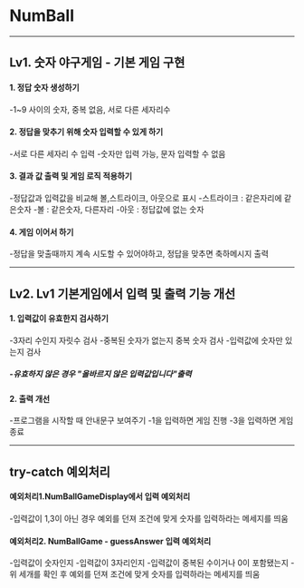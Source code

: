 # NumBall
----
## Lv1. 숫자 야구게임 - 기본 게임 구현

#### 1. 정답 숫자 생성하기
-1~9 사이의 숫자, 중복 없음, 서로 다른 세자리수


#### 2. 정답을 맞추기 위해 숫자 입력할 수 있게 하기
-서로 다른 세자리 수 입력
-숫자만 입력 가능, 문자 입력할 수 없음


#### 3. 결과 값 출력 및 게임 로직 적용하기
-정답값과 입력값을 비교해 볼,스트라이크, 아웃으로 표시
-스트라이크 : 같은자리에 같은숫자
-볼 : 같은숫자, 다른자리
-아웃 : 정답값에 없는 숫자


#### 4. 게임 이어서 하기
-정답을 맞출때까지 계속 시도할 수 있어야하고, 정답을 맞추면 축하메시지 출력


-----
## Lv2. Lv1 기본게임에서 입력 및 출력 기능 개선

#### 1. 입력값이 유효한지 검사하기
-3자리 수인지 자릿수 검사
-중복된 숫자가 없는지 중복 숫자 검사
-입력값에 숫자만 있는지 검사
##### -유효하지 않은 경우 "올바르지 않은 입력값입니다"출력


#### 2. 출력 개선
-프로그램을 시작할 때 안내문구 보여주기
-1을 입력하면 게임 진행
-3을 입력하면 게임 종료

----
## try-catch 예외처리

#### 예외처리1.NumBallGameDisplay에서 입력 예외처리
-입력값이 1,3이 아닌 경우 예외를 던져 조건에 맞게 숫자를 입력하라는 메세지를 띄움


#### 예외처리2. NumBallGame - guessAnswer 입력 예외처리
-입력값이 숫자인지
-입력값이 3자리인지
-입력값이 중복된 수이거나 0이 포함됐는지
-위 세개를 확인 후 예외를 던져 조건에 맞게 숫자를 입력하라는 메세지를 띄움
